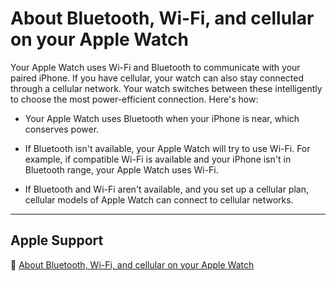 # About Bluetooth, Wi-Fi, and cellular on your Apple Watch

Your Apple Watch uses Wi-Fi and Bluetooth to communicate with your paired iPhone.
If you have cellular, your watch can also stay connected through a cellular network.
Your watch switches between these intelligently to choose the most power-efficient connection. Here's how:

- Your Apple Watch uses Bluetooth when your iPhone is near, which conserves power.

- If Bluetooth isn't available, your Apple Watch will try to use Wi-Fi.
For example, if compatible Wi-Fi is available and your iPhone isn't in Bluetooth range, your Apple Watch uses Wi-Fi.

- If Bluetooth and Wi-Fi aren't available, and you set up a cellular plan, cellular models of Apple Watch can connect to cellular networks.

---

## Apple Support

🔗 [About Bluetooth, Wi-Fi, and cellular on your Apple Watch](https://support.apple.com/en-us/HT204562)
